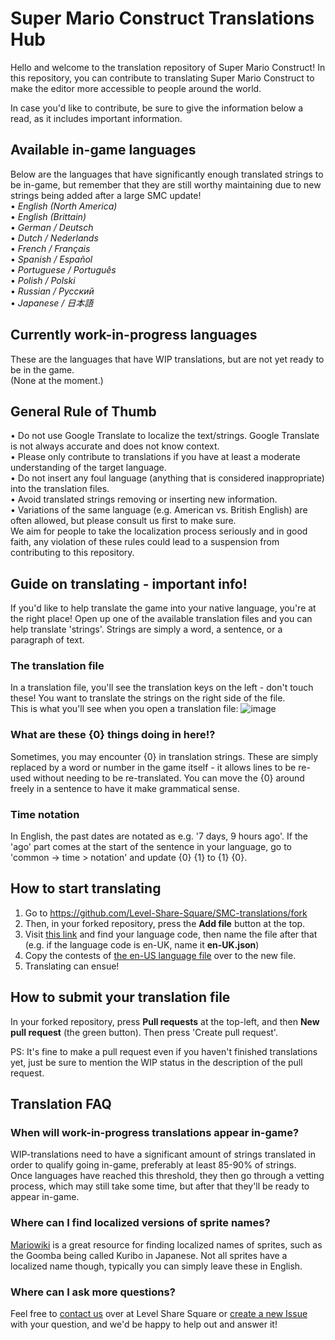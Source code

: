 # Super Mario Construct Translations Hub

Hello and welcome to the translation repository of Super Mario Construct!
In this repository, you can contribute to translating Super Mario Construct to make the editor more accessible to people around the world.

In case you'd like to contribute, be sure to give the information below a read, as it includes important information.

## Available in-game languages
Below are the languages that have significantly enough translated strings to be in-game, but remember that they are still worthy maintaining due to new strings being added after a large SMC update!  
• _English (North America)_  
• _English (Brittain)_  
• _German / Deutsch_  
• _Dutch / Nederlands_  
• _French / Français_  
• _Spanish / Español_  
• _Portuguese / Português_  
• _Polish / Polski_  
• _Russian / Русский_  
• _Japanese / 日本語_  

## Currently work-in-progress languages
These are the languages that have WIP translations, but are not yet ready to be in the game.  
(None at the moment.)

## General Rule of Thumb
• Do not use Google Translate to localize the text/strings. Google Translate is not always accurate and does not know context.  
• Please only contribute to translations if you have at least a moderate understanding of the target language.  
• Do not insert any foul language (anything that is considered inappropriate) into the translation files.  
• Avoid translated strings removing or inserting new information.  
• Variations of the same language (e.g. American vs. British English) are often allowed, but please consult us first to make sure.  
We aim for people to take the localization process seriously and in good faith, any violation of these rules could lead to a suspension from contributing to this repository.

## Guide on translating - important info!
If you'd like to help translate the game into your native language, you're at the right place!
Open up one of the available translation files and you can help translate 'strings'. Strings are simply a word, a sentence, or a paragraph of text.
### The translation file
In a translation file, you'll see the translation keys on the left - don't touch these! You want to translate the strings on the right side of the file.  
This is what you'll see when you open a translation file:
![image](https://github.com/Level-Share-Square/SMC-translations/assets/31360023/5d2b7854-32fb-4944-b374-10b02c22ffc0)
### What are these {0} things doing in here!?
Sometimes, you may encounter {0} in translation strings. These are simply replaced by a word or number in the game itself - it allows lines to be re-used without needing to be re-translated. You can move the {0} around freely in a sentence to have it make grammatical sense.
### Time notation
In English, the past dates are notated as e.g. '7 days, 9 hours ago'. If the 'ago' part comes at the start of the sentence in your language, go to 'common -> time > notation' and update {0} {1} to {1} {0}.

## How to start translating
1. Go to https://github.com/Level-Share-Square/SMC-translations/fork
2. Then, in your forked repository, press the **Add file** button at the top.
3. Visit [this link](https://www.ibm.com/docs/en/rational-soft-arch/9.7.0?topic=overview-locales-code-pages-supported) and find your language code, then name the file after that (e.g. if the language code is en-UK, name it **en-UK.json**)
4. Copy the contests of [the en-US language file](https://github.com/Level-Share-Square/SMC-translations/blob/main/en-US.json) over to the new file.
5. Translating can ensue!

## How to submit your translation file
In your forked repository, press **Pull requests** at the top-left, and then **New pull request** (the green button). Then press 'Create pull request'.

PS: It's fine to make a pull request even if you haven't finished translations yet, just be sure to mention the WIP status in the description of the pull request.

## Translation FAQ
### When will work-in-progress translations appear in-game?
WIP-translations need to have a significant amount of strings translated in order to qualify going in-game, preferably at least 85-90% of strings.  
Once languages have reached this threshold, they then go through a vetting process, which may still take some time, but after that they'll be ready to appear in-game.
### Where can I find localized versions of sprite names?
[Mariowiki](https://mariowiki.com) is a great resource for finding localized names of sprites, such as the Goomba being called Kuribo in Japanese. Not all sprites have a localized name though, typically you can simply leave these in English.
### Where can I ask more questions?
Feel free to [contact us](https://levelsharesquare.com/contact) over at Level Share Square or [create a new Issue](https://github.com/Level-Share-Square/SMC-translations/issues) with your question, and we'd be happy to help out and answer it!


